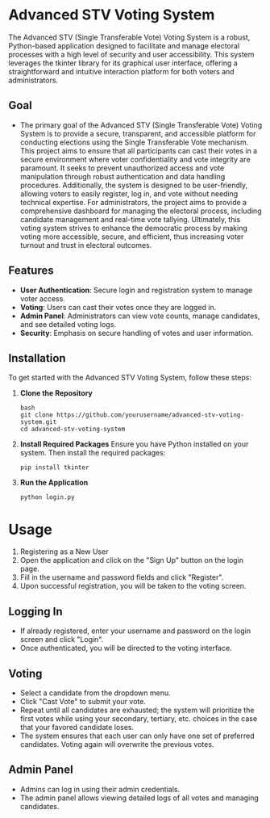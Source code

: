 # Advanced STV Voting System

The Advanced STV (Single Transferable Vote) Voting System is a robust, Python-based application designed to facilitate and manage electoral processes with a high level of security and user accessibility. This system leverages the tkinter library for its graphical user interface, offering a straightforward and intuitive interaction platform for both voters and administrators.

## Goal 
* The primary goal of the Advanced STV (Single Transferable Vote) Voting System is to provide a secure, transparent, and accessible platform for conducting elections using the Single Transferable Vote mechanism. This project aims to ensure that all participants can cast their votes in a secure environment where voter confidentiality and vote integrity are paramount. It seeks to prevent unauthorized access and vote manipulation through robust authentication and data handling procedures. Additionally, the system is designed to be user-friendly, allowing voters to easily register, log in, and vote without needing technical expertise. For administrators, the project aims to provide a comprehensive dashboard for managing the electoral process, including candidate management and real-time vote tallying. Ultimately, this voting system strives to enhance the democratic process by making voting more accessible, secure, and efficient, thus increasing voter turnout and trust in electoral outcomes.

## Features

- **User Authentication**: Secure login and registration system to manage voter access.
- **Voting**: Users can cast their votes once they are logged in.
- **Admin Panel**: Administrators can view vote counts, manage candidates, and see detailed voting logs.
- **Security**: Emphasis on secure handling of votes and user information.

## Installation

To get started with the Advanced STV Voting System, follow these steps:

1. **Clone the Repository**
   ```
   bash
   git clone https://github.com/yourusername/advanced-stv-voting-system.git
   cd advanced-stv-voting-system
   ```
2. **Install Required Packages**
    Ensure you have Python installed on your system. Then install the required packages:
    ```
   pip install tkinter
    ```

4. **Run the Application**
   ```
   python login.py
   ```

# Usage
1. Registering as a New User
2. Open the application and click on the "Sign Up" button on the login page.
3. Fill in the username and password fields and click "Register".
4. Upon successful registration, you will be taken to the voting screen.
## Logging In
* If already registered, enter your username and password on the login screen and click "Login".
* Once authenticated, you will be directed to the voting interface.
## Voting
* Select a candidate from the dropdown menu.
* Click "Cast Vote" to submit your vote.
* Repeat until all candidates are exhausted; the system will prioritize the first votes while using your secondary, tertiary, etc. choices in the case that your favored candidate loses.
* The system ensures that each user can only have one set of preferred candidates. Voting again will overwrite the previous votes.
## Admin Panel
* Admins can log in using their admin credentials.
* The admin panel allows viewing detailed logs of all votes and managing candidates.
   
